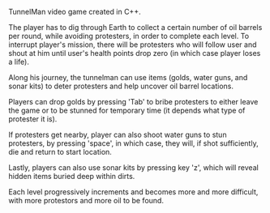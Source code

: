 TunnelMan video game created in C++.

The player has to dig through Earth to collect a certain number of oil barrels per round, while avoiding protesters, in order to complete each level. To interrupt player's mission, there will be protesters who will follow user and shout at him until user's health points drop zero (in which case player loses a life).

Along his journey, the tunnelman can use items (golds, water guns, and sonar kits) to deter protesters and help uncover oil barrel locations.

Players can drop golds by pressing 'Tab' to bribe protesters to either leave the game or to be stunned for temporary time (it depends what type of protester it is).

If protesters get nearby, player can also shoot water guns to stun protesters, by pressing 'space', in which case, they will, if shot sufficiently, die and return to start location.

Lastly, players can also use sonar kits by pressing key 'z', which will reveal hidden items buried deep within dirts.

Each level progressively increments and becomes more and more difficult, with more protestors and more oil to be found.
